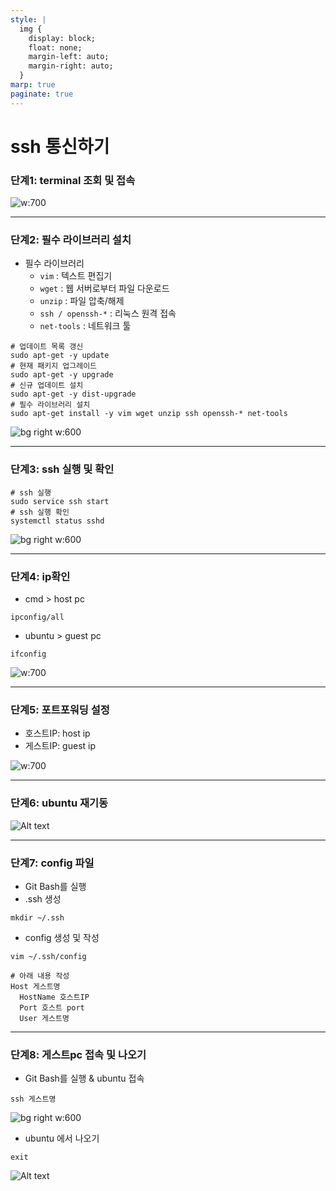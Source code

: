 ```yaml
---
style: |
  img {
    display: block;
    float: none;
    margin-left: auto;
    margin-right: auto;
  }
marp: true
paginate: true
---
```

# ssh  통신하기
### 단계1: terminal 조회 및 접속 
![w:700](./img/virtualbox/image-13.png)

---
### 단계2: 필수 라이브러리 설치 
- 필수 라이브러리
  - `vim` : 텍스트 편집기 
  - `wget` : 웹 서버로부터 파일 다운로드
  - `unzip` : 파일 압축/해제
  - `ssh / openssh-*` : 리눅스 원격 접속
  - `net-tools` : 네트워크 툴
```shell
# 업데이트 목록 갱신
sudo apt-get -y update
# 현재 패키지 업그레이드 
sudo apt-get -y upgrade
# 신규 업데이트 설치 
sudo apt-get -y dist-upgrade
# 필수 라이브러리 설치 
sudo apt-get install -y vim wget unzip ssh openssh-* net-tools
```
![bg right w:600](./img/virtualbox/image-14.png)

---
### 단계3: ssh 실행 및 확인 
```shell
# ssh 실행 
sudo service ssh start
# ssh 실행 확인 
systemctl status sshd
```
![bg right w:600](./img/virtualbox/image-15.png)

---
### 단계4: ip확인 
- cmd > host pc
```shell
ipconfig/all
```
- ubuntu > guest pc
```shell
ifconfig
```
![w:700](./img/virtualbox/image-16.png)

---
### 단계5: 포트포워딩 설정 
- 호스트IP: host ip
- 게스트IP: guest ip

![w:700](./img/virtualbox/image-17.png)

---
### 단계6: ubuntu 재기동 
![Alt text](./img/virtualbox/image-18.png)

---
### 단계7: config 파일 
- Git Bash를 실행 
- .ssh 생성 
```shell
mkdir ~/.ssh
```
- config 생성 및 작성 
```shell
vim ~/.ssh/config

# 아래 내용 작성 
Host 게스트명 
  HostName 호스트IP
  Port 호스트 port
  User 게스트명
```

---
### 단계8: 게스트pc 접속 및 나오기
- Git Bash를 실행 & ubuntu 접속
```shell
ssh 게스트명
```
![bg right w:600](./img/virtualbox/image-19.png)
- ubuntu 에서 나오기
```shell
exit
```
![Alt text](./img/virtualbox/image-20.png)

